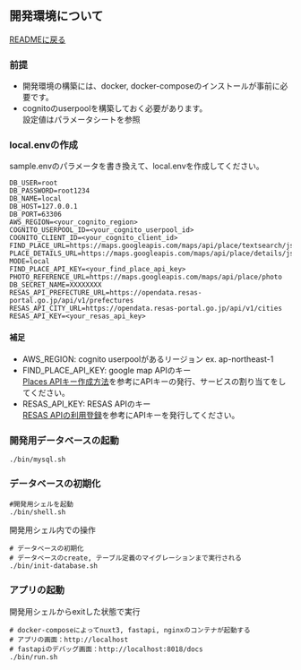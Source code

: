 ## 開発環境について
[READMEに戻る](../README.md)

### 前提
- 開発環境の構築には、docker, docker-composeのインストールが事前に必要です。
- cognitoのuserpoolを構築しておく必要があります。  
設定値はパラメータシートを参照

### local.envの作成
sample.envのパラメータを書き換えて、local.envを作成してください。
```shell
DB_USER=root
DB_PASSWORD=root1234
DB_NAME=local
DB_HOST=127.0.0.1
DB_PORT=63306
AWS_REGION=<your_cognito_region>
COGNITO_USERPOOL_ID=<your_cognito_userpool_id>
COGNITO_CLIENT_ID=<your_cognito_client_id>
FIND_PLACE_URL=https://maps.googleapis.com/maps/api/place/textsearch/json
PLACE_DETAILS_URL=https://maps.googleapis.com/maps/api/place/details/json
MODE=local
FIND_PLACE_API_KEY=<your_find_place_api_key>
PHOTO_REFERENCE_URL=https://maps.googleapis.com/maps/api/place/photo
DB_SECRET_NAME=XXXXXXXX
RESAS_API_PREFECTURE_URL=https://opendata.resas-portal.go.jp/api/v1/prefectures
RESAS_API_CITY_URL=https://opendata.resas-portal.go.jp/api/v1/cities
RESAS_API_KEY=<your_resas_api_key>
```
#### 補足
- AWS_REGION: cognito userpoolがあるリージョン ex. ap-northeast-1
- FIND_PLACE_API_KEY: google map APIのキー  
  [Places APIキー作成方法](https://developers.google.com/maps/documentation/javascript/places?hl=ja)を参考にAPIキーの発行、サービスの割り当てをしてください。
- RESAS_API_KEY: RESAS APIのキー  
[RESAS APIの利用登録](https://opendata.resas-portal.go.jp/form.html)を参考にAPIキーを発行してください。
### 開発用データベースの起動
```shell
./bin/mysql.sh
```

### データベースの初期化
```shell
#開発用シェルを起動
./bin/shell.sh
```

開発用シェル内での操作
```shell
# データベースの初期化
# データベースのcreate, テーブル定義のマイグレーションまで実行される
./bin/init-database.sh
```

### アプリの起動
開発用シェルからexitした状態で実行
```shell
# docker-composeによってnuxt3, fastapi, nginxのコンテナが起動する
# アプリの画面：http://localhost
# fastapiのデバッグ画面：http://localhost:8018/docs
./bin/run.sh
```
